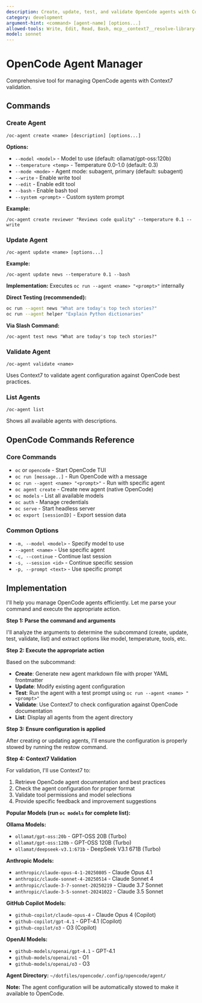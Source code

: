 ```yaml
---
description: Create, update, test, and validate OpenCode agents with Context7 integration
category: development
argument-hint: <command> [agent-name] [options...]
allowed-tools: Write, Edit, Read, Bash, mcp__context7__resolve-library-id, mcp__context7__get-library-docs
model: sonnet
---
```


# OpenCode Agent Manager

Comprehensive tool for managing OpenCode agents with Context7 validation.

## Commands

### Create Agent
```
/oc-agent create <name> [description] [options...]
```

**Options:**
- `--model <model>` - Model to use (default: ollamat/gpt-oss:120b)
- `--temperature <temp>` - Temperature 0.0-1.0 (default: 0.3) 
- `--mode <mode>` - Agent mode: subagent, primary (default: subagent)
- `--write` - Enable write tool
- `--edit` - Enable edit tool
- `--bash` - Enable bash tool
- `--system <prompt>` - Custom system prompt

**Example:**
```
/oc-agent create reviewer "Reviews code quality" --temperature 0.1 --write
```

### Update Agent
```
/oc-agent update <name> [options...]
```

**Example:**
```
/oc-agent update news --temperature 0.1 --bash
```

**Implementation:** Executes `oc run --agent <name> "<prompt>"` internally

**Direct Testing (recommended):**
```bash
oc run --agent news "What are today's top tech stories?"
oc run --agent helper "Explain Python dictionaries"
```

**Via Slash Command:**
```
/oc-agent test news "What are today's top tech stories?"
```

### Validate Agent
```
/oc-agent validate <name>
```

Uses Context7 to validate agent configuration against OpenCode best practices.

### List Agents
```
/oc-agent list
```

Shows all available agents with descriptions.

## OpenCode Commands Reference

### Core Commands
- `oc` or `opencode` - Start OpenCode TUI
- `oc run [message..]` - Run OpenCode with a message
- `oc run --agent <name> "<prompt>"` - Run with specific agent
- `oc agent create` - Create new agent (native OpenCode)
- `oc models` - List all available models
- `oc auth` - Manage credentials
- `oc serve` - Start headless server
- `oc export [sessionID]` - Export session data

### Common Options
- `-m, --model <model>` - Specify model to use
- `--agent <name>` - Use specific agent
- `-c, --continue` - Continue last session
- `-s, --session <id>` - Continue specific session
- `-p, --prompt <text>` - Use specific prompt

## Implementation

I'll help you manage OpenCode agents efficiently. Let me parse your command and execute the appropriate action.

**Step 1: Parse the command and arguments**

I'll analyze the arguments to determine the subcommand (create, update, test, validate, list) and extract options like model, temperature, tools, etc.

**Step 2: Execute the appropriate action**

Based on the subcommand:

- **Create**: Generate new agent markdown file with proper YAML frontmatter
- **Update**: Modify existing agent configuration  
- **Test**: Run the agent with a test prompt using `oc run --agent <name> "<prompt>"`
- **Validate**: Use Context7 to check configuration against OpenCode documentation
- **List**: Display all agents from the agent directory

**Step 3: Ensure configuration is applied**

After creating or updating agents, I'll ensure the configuration is properly stowed by running the restow command.

**Step 4: Context7 Validation**

For validation, I'll use Context7 to:
1. Retrieve OpenCode agent documentation and best practices
2. Check the agent configuration for proper format
3. Validate tool permissions and model selections
4. Provide specific feedback and improvement suggestions

**Popular Models (run `oc models` for complete list):**

**Ollama Models:**
- `ollamat/gpt-oss:20b` - GPT-OSS 20B (Turbo)
- `ollamat/gpt-oss:120b` - GPT-OSS 120B (Turbo) 
- `ollamat/deepseek-v3.1:671b` - DeepSeek V3.1 671B (Turbo)

**Anthropic Models:**
- `anthropic/claude-opus-4-1-20250805` - Claude Opus 4.1
- `anthropic/claude-sonnet-4-20250514` - Claude Sonnet 4
- `anthropic/claude-3-7-sonnet-20250219` - Claude 3.7 Sonnet
- `anthropic/claude-3-5-sonnet-20241022` - Claude 3.5 Sonnet

**GitHub Copilot Models:**
- `github-copilot/claude-opus-4` - Claude Opus 4 (Copilot)
- `github-copilot/gpt-4.1` - GPT-4.1 (Copilot)
- `github-copilot/o3` - O3 (Copilot)

**OpenAI Models:**
- `github-models/openai/gpt-4.1` - GPT-4.1
- `github-models/openai/o1` - O1
- `github-models/openai/o3` - O3

**Agent Directory:** `~/dotfiles/opencode/.config/opencode/agent/`

**Note:** The agent configuration will be automatically stowed to make it available to OpenCode.